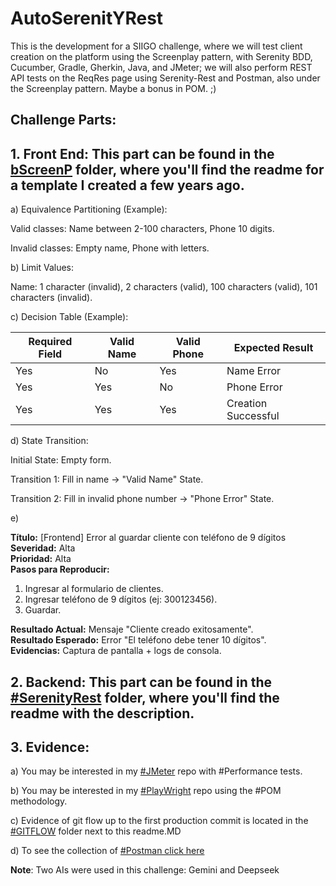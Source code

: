 # AutoSerenitYRest
This is the development for a SIIGO challenge, where we will test client creation on the platform using the Screenplay pattern, with Serenity BDD, Cucumber, Gradle, Gherkin, Java, and JMeter; we will also perform REST API tests on the ReqRes page using Serenity-Rest and Postman, also under the Screenplay pattern. Maybe a bonus in POM. ;)

## Challenge Parts:

## 1. Front End: This part can be found in the [bScreenP](https://github.com/emproy91/AutoSerenitYRest/tree/main/bScreenP) folder, where you'll find the readme for a template I created a few years ago.

a) Equivalence Partitioning (Example):

Valid classes: Name between 2-100 characters, Phone 10 digits.

Invalid classes: Empty name, Phone with letters.

b) Limit Values:

Name: 1 character (invalid), 2 characters (valid), 100 characters (valid), 101 characters (invalid).

c) Decision Table (Example):

|Required Field |Valid Name |Valid Phone |Expected Result|
|---|---|---|---|
|Yes |No |Yes |Name Error|
|Yes |Yes |No |Phone Error|
|Yes |Yes |Yes |Creation Successful|

d) State Transition:

Initial State: Empty form.

Transition 1: Fill in name → "Valid Name" State.

Transition 2: Fill in invalid phone number → "Phone Error" State.

e) 

**Título:** [Frontend] Error al guardar cliente con teléfono de 9 dígitos  
**Severidad:** Alta  
**Prioridad:** Alta  
**Pasos para Reproducir:**  
1. Ingresar al formulario de clientes.  
2. Ingresar teléfono de 9 dígitos (ej: 300123456).  
3. Guardar.  

**Resultado Actual:** Mensaje "Cliente creado exitosamente".  
**Resultado Esperado:** Error "El teléfono debe tener 10 dígitos".  
**Evidencias:** Captura de pantalla + logs de consola.  



## 2. Backend: This part can be found in the [#SerenityRest](https://github.com/emproy91/AutoSerenitYRest/tree/main/SerenityRest) folder, where you'll find the readme with the description.

## 3. Evidence:

a) You may be interested in my [#JMeter](https://github.com/emproy91/JMPerformance) repo with #Performance tests.

b) You may be interested in my [#PlayWright](https://github.com/emproy91/PlayWrightPOM) repo using the #POM methodology.

c) Evidence of git flow up to the first production commit is located in the [#GITFLOW](https://github.com/emproy91/AutoSerenitYRest/tree/main/GITFLOW) folder next to this readme.MD

d) To see the collection of [#Postman click here](https://github.com/emproy91/AutoSerenitYRest/blob/main/SerenityRest/reqres.in.postman_collection.json)

**Note**: Two AIs were used in this challenge: Gemini and Deepseek